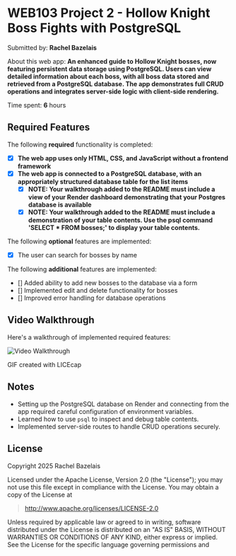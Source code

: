 # WEB103 Project 2 - Hollow Knight Boss Fights with PostgreSQL

Submitted by: **Rachel Bazelais**

About this web app: **An enhanced guide to Hollow Knight bosses, now featuring persistent data storage using PostgreSQL. Users can view detailed information about each boss, with all boss data stored and retrieved from a PostgreSQL database. The app demonstrates full CRUD operations and integrates server-side logic with client-side rendering.**

Time spent: **6** hours

## Required Features

The following **required** functionality is completed:

- [X] **The web app uses only HTML, CSS, and JavaScript without a frontend framework**
- [X] **The web app is connected to a PostgreSQL database, with an appropriately structured database table for the list items**
  - [X] **NOTE: Your walkthrough added to the README must include a view of your Render dashboard demonstrating that your Postgres database is available**
  - [X] **NOTE: Your walkthrough added to the README must include a demonstration of your table contents. Use the psql command 'SELECT * FROM bosses;' to display your table contents.**

The following **optional** features are implemented:

- [X] The user can search for bosses by name

The following **additional** features are implemented:

- [] Added ability to add new bosses to the database via a form
- [] Implemented edit and delete functionality for bosses
- [] Improved error handling for database operations

## Video Walkthrough

Here's a walkthrough of implemented required features:

<img src='images/project2_walkthrough.gif' title='Video Walkthrough' width='' alt='Video Walkthrough' />

GIF created with LICEcap

## Notes

- Setting up the PostgreSQL database on Render and connecting from the app required careful configuration of environment variables.
- Learned how to use `psql` to inspect and debug table contents.
- Implemented server-side routes to handle CRUD operations securely.

## License

Copyright 2025 Rachel Bazelais

Licensed under the Apache License, Version 2.0 (the "License"); you may not use this file except in compliance with the License. You may obtain a copy of the License at

> http://www.apache.org/licenses/LICENSE-2.0

Unless required by applicable law or agreed to in writing, software distributed under the License is distributed on an "AS IS" BASIS, WITHOUT WARRANTIES OR CONDITIONS OF ANY KIND, either express or implied. See the License for the specific language governing permissions and